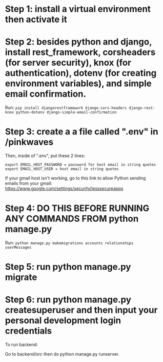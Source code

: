 # Step 1: install a virtual environment then activate it

# Step 2: besides python and django, install rest_framework, corsheaders (for server security), knox (for authentication), dotenv (for creating environment variables), and simple email confirmation.

Run: `pip install djangorestframework django-cors-headers django-rest-knox python-dotenv django-simple-email-confirmation`

# Step 3: create a a file called ".env" in /pinkwaves

Then, inside of ".env", put these 2 lines:

```
export EMAIL_HOST_PASSWORD = password for host email in string quotes
export EMAIL_HOST_USER = host email in string quotes
```

If your gmail host isn't working, go to this link to allow Python sending emails from your gmail: https://www.google.com/settings/security/lesssecureapps

# Step 4: **DO THIS BEFORE RUNNING ANY COMMANDS FROM python manage.py**

Run: `python manage.py makemigrations accounts relationships userMessages`

# Step 5: run python manage.py migrate

# Step 6: run python manage.py createsuperuser and then input your personal development login credentials

To run backend:

Go to backend/src then do python manage.py runserver.
